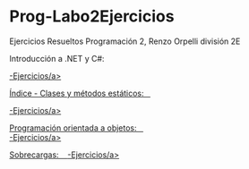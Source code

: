 # Prog-Labo2Ejercicios
Ejercicios Resueltos Programación 2, Renzo Orpelli división 2E
&nbsp;&nbsp;

Introducción a .NET y C#:
&nbsp;&nbsp;

<a href="https://codeutnfra.github.io/programacion_2_laboratorio_2_apuntes/docs/clases/introduccion/Ejercicios/I01-maximo-minimo-promedio"> -Ejercicios/a>

Índice - Clases y métodos estáticos:
&nbsp;&nbsp;

<a href="https://codeutnfra.github.io/programacion_2_laboratorio_2_apuntes/docs/clases/estaticos/Ejercicios/I01-validador-rangos"> -Ejercicios/a>

Programación orientada a objetos: 
&nbsp;&nbsp;                                                                                                                             
<a href="https://codeutnfra.github.io/programacion_2_laboratorio_2_apuntes/docs/clases/objetos/Ejercicios/I01-creo-que-necesito-un-prestamo/"> -Ejercicios/a>

Sobrecargas:
&nbsp;&nbsp; 
<a href="hhttps://codeutnfra.github.io/programacion_2_laboratorio_2_apuntes/docs/clases/sobrecarga/Ejercicios/I01-sumador/"> -Ejercicios/a>                                                                                                                                            
